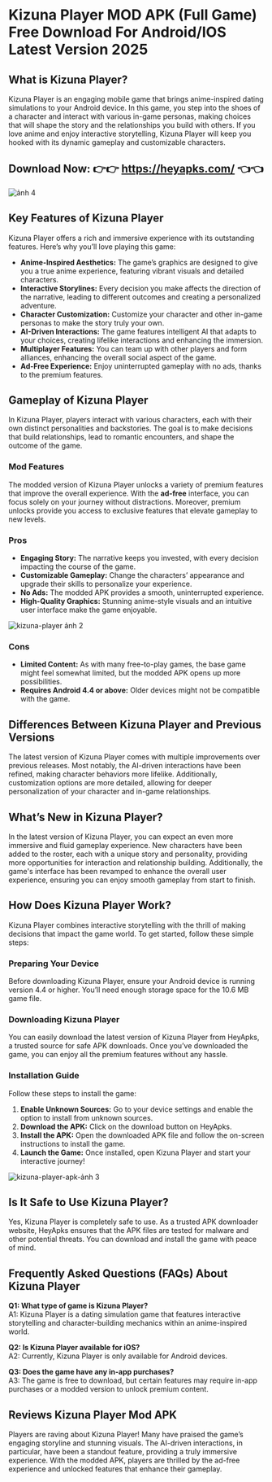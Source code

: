 # Kizuna Player MOD APK (Full Game) Free Download For Android/IOS Latest Version 2025

## What is Kizuna Player?

Kizuna Player is an engaging mobile game that brings anime-inspired dating simulations to your Android device. In this game, you step into the shoes of a character and interact with various in-game personas, making choices that will shape the story and the relationships you build with others. If you love anime and enjoy interactive storytelling, Kizuna Player will keep you hooked with its dynamic gameplay and customizable characters.

## Download Now: 👉👉 https://heyapks.com/ 👈👈
![ảnh 4](https://github.com/user-attachments/assets/0b0042ae-0e2b-4d65-86fb-7d5f336014b6)

## Key Features of Kizuna Player

Kizuna Player offers a rich and immersive experience with its outstanding features. Here’s why you’ll love playing this game:

- **Anime-Inspired Aesthetics:** The game’s graphics are designed to give you a true anime experience, featuring vibrant visuals and detailed characters.
- **Interactive Storylines:** Every decision you make affects the direction of the narrative, leading to different outcomes and creating a personalized adventure.
- **Character Customization:** Customize your character and other in-game personas to make the story truly your own.
- **AI-Driven Interactions:** The game features intelligent AI that adapts to your choices, creating lifelike interactions and enhancing the immersion.
- **Multiplayer Features:** You can team up with other players and form alliances, enhancing the overall social aspect of the game.
- **Ad-Free Experience:** Enjoy uninterrupted gameplay with no ads, thanks to the premium features.

## Gameplay of Kizuna Player

In Kizuna Player, players interact with various characters, each with their own distinct personalities and backstories. The goal is to make decisions that build relationships, lead to romantic encounters, and shape the outcome of the game.

### Mod Features
The modded version of Kizuna Player unlocks a variety of premium features that improve the overall experience. With the **ad-free** interface, you can focus solely on your journey without distractions. Moreover, premium unlocks provide you access to exclusive features that elevate gameplay to new levels. 

### Pros
- **Engaging Story:** The narrative keeps you invested, with every decision impacting the course of the game.
- **Customizable Gameplay:** Change the characters’ appearance and upgrade their skills to personalize your experience.
- **No Ads:** The modded APK provides a smooth, uninterrupted experience.
- **High-Quality Graphics:** Stunning anime-style visuals and an intuitive user interface make the game enjoyable.

![kizuna-player ảnh 2](https://github.com/user-attachments/assets/eaf379dd-9992-479a-88f3-3f0abfd5d30e)

### Cons
- **Limited Content:** As with many free-to-play games, the base game might feel somewhat limited, but the modded APK opens up more possibilities.
- **Requires Android 4.4 or above:** Older devices might not be compatible with the game.

## Differences Between Kizuna Player and Previous Versions

The latest version of Kizuna Player comes with multiple improvements over previous releases. Most notably, the AI-driven interactions have been refined, making character behaviors more lifelike. Additionally, customization options are more detailed, allowing for deeper personalization of your character and in-game relationships. 

## What’s New in Kizuna Player?

In the latest version of Kizuna Player, you can expect an even more immersive and fluid gameplay experience. New characters have been added to the roster, each with a unique story and personality, providing more opportunities for interaction and relationship building. Additionally, the game's interface has been revamped to enhance the overall user experience, ensuring you can enjoy smooth gameplay from start to finish.

## How Does Kizuna Player Work?

Kizuna Player combines interactive storytelling with the thrill of making decisions that impact the game world. To get started, follow these simple steps:

### Preparing Your Device
Before downloading Kizuna Player, ensure your Android device is running version 4.4 or higher. You’ll need enough storage space for the 10.6 MB game file.

### Downloading Kizuna Player
You can easily download the latest version of Kizuna Player from HeyApks, a trusted source for safe APK downloads. Once you’ve downloaded the game, you can enjoy all the premium features without any hassle.

### Installation Guide
Follow these steps to install the game:
1. **Enable Unknown Sources:** Go to your device settings and enable the option to install from unknown sources.
2. **Download the APK:** Click on the download button on HeyApks.
3. **Install the APK:** Open the downloaded APK file and follow the on-screen instructions to install the game.
4. **Launch the Game:** Once installed, open Kizuna Player and start your interactive journey!

![kizuna-player-apk-ảnh 3](https://github.com/user-attachments/assets/2e6307b6-afd3-49ad-bd09-1593cb47e004)

## Is It Safe to Use Kizuna Player?

Yes, Kizuna Player is completely safe to use. As a trusted APK downloader website, HeyApks ensures that the APK files are tested for malware and other potential threats. You can download and install the game with peace of mind.

## Frequently Asked Questions (FAQs) About Kizuna Player

**Q1: What type of game is Kizuna Player?**  
A1: Kizuna Player is a dating simulation game that features interactive storytelling and character-building mechanics within an anime-inspired world.

**Q2: Is Kizuna Player available for iOS?**  
A2: Currently, Kizuna Player is only available for Android devices.

**Q3: Does the game have any in-app purchases?**  
A3: The game is free to download, but certain features may require in-app purchases or a modded version to unlock premium content.

## Reviews Kizuna Player Mod APK

Players are raving about Kizuna Player! Many have praised the game’s engaging storyline and stunning visuals. The AI-driven interactions, in particular, have been a standout feature, providing a truly immersive experience. With the modded APK, players are thrilled by the ad-free experience and unlocked features that enhance their gameplay. 
